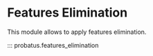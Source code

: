 # Features Elimination

This module allows to apply features elimination.


::: probatus.features_elimination

